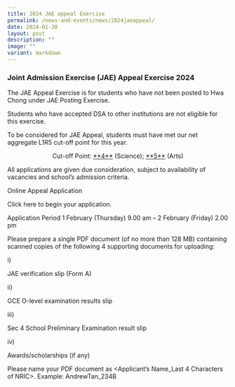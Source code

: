 ```yaml
---
title: 2024 JAE appeal Exercise
permalink: /news-and-events/news/2024jaeappeal/
date: 2024-01-30
layout: post
description: ""
image: ""
variant: markdown
---
```

<h3>Joint Admission Exercise (JAE) Appeal Exercise 2024</h3>
<p>The JAE Appeal Exercise is for students who have not been posted to Hwa
Chong under JAE Posting Exercise.</p>
<p>Students who have accepted DSA to other institutions are not eligible
for this exercise.</p>
<p>To be considered for JAE Appeal, students must have met our net aggregate
L1R5 cut-off point for this year.</p>
<p></p><center>Cut-off Point: <u>**4**</u> (Science); <u>**5**</u> (Arts)<p></p></center>
<p>All applications are given due consideration, subject to availability
of vacancies and school’s admission criteria.</p>
<p>Online Appeal Application</p>
<p>Click here to begin your application.</p>
<p>Application Period 1 February (Thursday) 9.00 am – 2 February (Friday)
2.00 pm</p>
<p>Please prepare a single PDF document (of no more than 128 MB) containing
scanned copies of the following 4 supporting documents for uploading:</p>
<p>i)</p>
<p>JAE verification slip (Form A)</p>
<p>ii)</p>
<p>GCE O-level examination results slip</p>
<p>iii)</p>
<p>Sec 4 School Preliminary Examination result slip</p>
<p>iv)</p>
<p>Awards/scholarships (if any)</p>
<p>Please name your PDF document as &lt;Applicant’s Name_Last 4 Characters
of NRIC&gt;. Example: AndrewTan_234B</p>
<p></p>